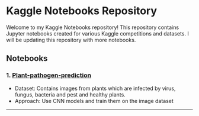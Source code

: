 # Kaggle Notebooks Repository

Welcome to my Kaggle Notebooks repository! This repository contains Jupyter notebooks created for various Kaggle competitions and datasets.  I will be updating this repository with more notebooks.

## Notebooks

### 1. [Plant-pathogen-prediction](./plant-pathogen-cnn.ipynb)

- Dataset: Contains images from plants which are infected by virus, fungus, bacteria and pest and healthy plants.
- Approach: Use CNN models and train them on the image dataset

---
